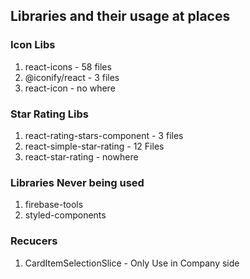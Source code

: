 ## Libraries and their usage at places

### Icon Libs

1. react-icons - 58 files
2. @iconify/react - 3 files
3. react-icon - no where

### Star Rating Libs

1. react-rating-stars-component - 3 files
2. react-simple-star-rating - 12 Files
3. react-star-rating - nowhere

### Libraries Never being used

1. firebase-tools
2. styled-components

### Recucers

1. CardItemSelectionSlice - Only Use in Company side
